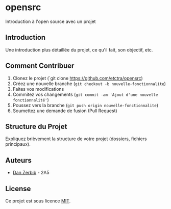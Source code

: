 # opensrc

Introduction à l'open source avec un projet

## Introduction

Une introduction plus détaillée du projet, ce qu'il fait, son objectif, etc.

## Comment Contribuer

1. Clonez le projet (`git clone https://github.com/etctra/opensrc)
2. Créez une nouvelle branche (`git checkout -b nouvelle-fonctionnalite`)
3. Faites vos modifications
4. Commitez vos changements (`git commit -am 'Ajout d'une nouvelle fonctionnalité'`)
5. Poussez vers la branche (`git push origin nouvelle-fonctionnalite`)
6. Soumettez une demande de fusion (Pull Request)

## Structure du Projet

Expliquez brièvement la structure de votre projet (dossiers, fichiers principaux).

## Auteurs

- [Dan Zerbib]([https://github.com/etctra]) - 2A5

## License

Ce projet est sous licence [MIT](LIEN_VERS_LE_FICHIER_LICENSE).
